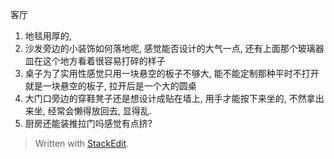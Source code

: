 客厅
1. 地毯用厚的, 
2. 沙发旁边的小装饰如何落地呢, 感觉能否设计的大气一点, 还有上面那个玻璃器皿在这个地方看着很容易打碎的样子
3. 桌子为了实用性感觉只用一块悬空的板子不够大, 能不能定制那种平时不打开就是一块悬空的板子, 拉开后是一个大的圆桌
4. 大门口旁边的穿鞋凳子还是想设计成贴在墙上, 用手才能按下来坐的, 不然拿出来坐, 经常会懒得放回去, 显得乱. 
5. 厨房还能装推拉门吗感觉有点挤?


> Written with [StackEdit](https://stackedit.io/).
<!--stackedit_data:
eyJoaXN0b3J5IjpbLTIwMzY0NjQwOTcsNzMwOTk4MTE2XX0=
-->